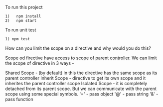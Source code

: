 To run this project

    1)   npm install
    2)   npm start

To run unit test

    1) npm test


How can you limit the scope on a directive and why would you do this?

Scope od firective have access to scope of parent controller. We can limit the scope of directive in 3 ways -

Shared Scope - (by default) in this the directive has the same scope as its parent controller
Inherit Scope - directive to get its own scope and it inherites the parent controller scope
Isolated Scope - it is completely detached from its parent scope. But we can communicate with the parent scope
                    using some special symbols.
                   '=' - pass object
                   '@' - pass string
                   '&' - pass function